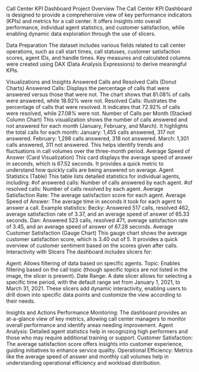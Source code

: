 Call Center KPI Dashboard
Project Overview
The Call Center KPI Dashboard is designed to provide a comprehensive view of key performance indicators (KPIs) and metrics for a call center. It offers insights into overall performance, individual agent statistics, and customer satisfaction, while enabling dynamic data exploration through the use of slicers.

Data Preparation
The dataset includes various fields related to call center operations, such as call start times, call statuses, customer satisfaction scores, agent IDs, and handle times. Key measures and calculated columns were created using DAX (Data Analysis Expressions) to derive meaningful KPIs.

Visualizations and Insights
Answered Calls and Resolved Calls (Donut Charts)
Answered Calls: Displays the percentage of calls that were answered versus those that were not. The chart shows that 81.08% of calls were answered, while 18.92% were not.
Resolved Calls: Illustrates the percentage of calls that were resolved. It indicates that 72.92% of calls were resolved, while 27.08% were not.
Number of Calls per Month (Stacked Column Chart)
This visualization shows the number of calls answered and not answered for each month (January, February, and March). It highlights the total calls for each month:
January: 1,455 calls answered, 317 not answered.
February: 1,298 calls answered, 318 not answered.
March: 1,301 calls answered, 311 not answered.
This helps identify trends and fluctuations in call volumes over the three-month period.
Average Speed of Answer (Card Visualization)
This card displays the average speed of answer in seconds, which is 67.52 seconds. It provides a quick metric to understand how quickly calls are being answered on average.
Agent Statistics (Table)
This table lists detailed statistics for individual agents, including:
#of answered calls: Number of calls answered by each agent.
#of resolved calls: Number of calls resolved by each agent.
Average Satisfaction Rate: The average satisfaction score for each agent.
Average Speed of Answer: The average time in seconds it took for each agent to answer a call.
Example statistics:
Becky: Answered 517 calls, resolved 462, average satisfaction rate of 3.37, and an average speed of answer of 65.33 seconds.
Dan: Answered 523 calls, resolved 471, average satisfaction rate of 3.45, and an average speed of answer of 67.28 seconds.
Average Customer Satisfaction (Gauge Chart)
This gauge chart shows the average customer satisfaction score, which is 3.40 out of 5. It provides a quick overview of customer sentiment based on the scores given after calls.
Interactivity with Slicers
The dashboard includes slicers for:

Agent: Allows filtering of data based on specific agents.
Topic: Enables filtering based on the call topic (though specific topics are not listed in the image, the slicer is present).
Date Range: A date slicer allows for selecting a specific time period, with the default range set from January 1, 2021, to March 31, 2021.
These slicers add dynamic interactivity, enabling users to drill down into specific data points and customize the view according to their needs.

Insights and Actions
Performance Monitoring: The dashboard provides an at-a-glance view of key metrics, allowing call center managers to monitor overall performance and identify areas needing improvement.
Agent Analysis: Detailed agent statistics help in recognizing high performers and those who may require additional training or support.
Customer Satisfaction: The average satisfaction score offers insights into customer experience, guiding initiatives to enhance service quality.
Operational Efficiency: Metrics like the average speed of answer and monthly call volumes help in understanding operational efficiency and workload distribution.
